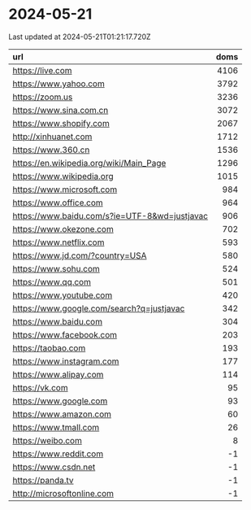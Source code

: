 # 2024-05-21

<!-- BEGIN -->
Last updated at 2024-05-21T01:21:17.720Z

url | doms
:- | -:
https://live.com | 4106
https://www.yahoo.com | 3792
https://zoom.us | 3236
https://www.sina.com.cn | 3072
https://www.shopify.com | 2067
http://xinhuanet.com | 1712
https://www.360.cn | 1536
https://en.wikipedia.org/wiki/Main_Page | 1296
https://www.wikipedia.org | 1015
https://www.microsoft.com | 984
https://www.office.com | 964
https://www.baidu.com/s?ie=UTF-8&wd=justjavac | 906
https://www.okezone.com | 702
https://www.netflix.com | 593
https://www.jd.com/?country=USA | 580
https://www.sohu.com | 524
https://www.qq.com | 501
https://www.youtube.com | 420
https://www.google.com/search?q=justjavac | 342
https://www.baidu.com | 304
https://www.facebook.com | 203
https://taobao.com | 193
https://www.instagram.com | 177
https://www.alipay.com | 114
https://vk.com | 95
https://www.google.com | 93
https://www.amazon.com | 60
https://www.tmall.com | 26
https://weibo.com | 8
https://www.reddit.com | -1
https://www.csdn.net | -1
https://panda.tv | -1
http://microsoftonline.com | -1
<!-- END -->
